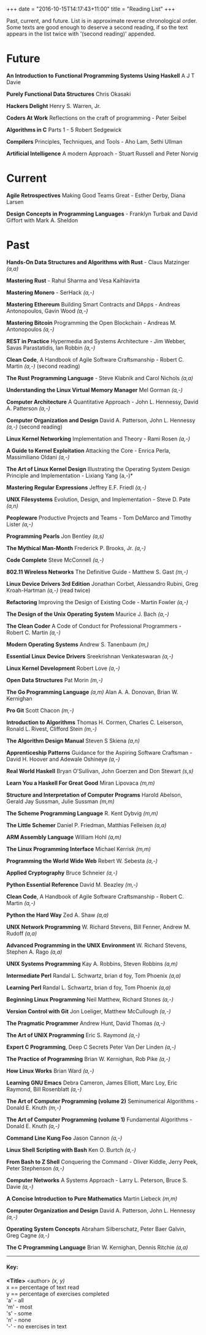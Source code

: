 +++
date = "2016-10-15T14:17:43+11:00"
title = "Reading List"
+++

Past, current, and future. List is in approximate reverse chronological order.
Some texts are good enough to deserve a second reading, if so the text appears
in the list twice with '(second reading)' appended.

# Future

**An Introduction to Functional Programming Systems Using Haskell**
A J T Davie

**Purely Functional Data Structures**
Chris Okasaki
 
**Hackers Delight**
Henry S. Warren, Jr.

**Coders At Work** Reflections on the craft of programming -
Peter Seibel

**Algorithms in C** Parts 1 - 5
Robert Sedgewick

**Compilers** Principles, Techniques, and Tools -
Aho Lam, Sethi Ullman

**Artificial Intelligence** A modern Approach -
Stuart Russell and Peter Norvig

# Current

**Agile Retrospectives** Making Good Teams Great -
Esther Derby, Diana Larsen

**Design Concepts in Programming Languages** -
Franklyn Turbak and David Giffort with Mark A. Sheldon

# Past

**Hands-On Data Structures and Algorithms with Rust** -
Claus Matzinger *(a,a)*

**Mastering Rust** - Rahul Sharma and Vesa Kaihlavirta

**Mastering Monero** -
SerHack *(a,-)*

**Mastering Ethereum** Building Smart Contracts and DApps -
Andreas Antonopoulos, Gavin Wood *(a,-)*

**Mastering Bitcoin** Programming the Open Blockchain -
Andreas M. Antonopoulos *(a,-)*

**REST in Practice** Hypermedia and Systems Architecture -
Jim Webber, Savas Parastatidis, Ian Robbin *(a,-)*

**Clean Code**, A Handbook of Agile Software Craftsmanship -
Robert C. Martin *(a,-)* (second reading) 

**The Rust Programming Language** -
Steve Klabnik and Carol Nichols *(a,a)*

**Understanding the Linux Virtual Memory Manager**
Mel Gorman *(a,-)*

**Computer Architecture** A Quantitative Approach -
John L. Hennessy, David A. Patterson *(a,-)*

**Computer Organization and Design**
David A. Patterson, John L. Hennessy *(a,-)* (second reading) 

**Linux Kernel Networking** Implementation and Theory -
Rami Rosen  *(a,-)*

**A Guide to Kernel Exploitation** Attacking the Core -
Enrica Perla, Massimiliano Oldani *(a,-)*

**The Art of Linux Kernel Design** Illustrating the Operating System
  Design Principle and Implementation - Lixiang Yang  (a,-)*

**Mastering Regular Expressions**
Jeffrey E.F. Friedl *(a,-)*

**UNIX Filesystems** Evolution, Design, and Implementation -
Steve D. Pate *(a,n)*

**Peopleware** Productive Projects and Teams -
Tom DeMarco and Timothy Lister *(a,-)*

**Programming Pearls** Jon Bentley *(a,s)*

**The Mythical Man-Month**
Frederick P. Brooks, Jr. *(a,-)*

**Code Complete** Steve McConnell *(a,-)*

**802.11 Wireless Networks** The Definitive Guide -
Matthew S. Gast *(m,-)*

**Linux Device Drivers 3rd Edition**
Jonathan Corbet, Alessandro Rubini, Greg Kroah-Hartman *(a,-)* (read twice)

**Refactoring** Improving the Design of Existing Code -
Martin Fowler *(a,-)*

**The Design of the Unix Operating System**
Maurice J. Bach *(a,-)*

**The Clean Coder** A Code of Conduct for Professional Programmers -
Robert C. Martin *(a,-)*

**Modern Operating Systems**
Andrew S. Tanenbaum *(m,)*

**Essential Linux Device Drivers**
Sreekrishnan Venkateswaran *(a,-)*

**Linux Kernel Development**
Robert Love *(a,-)*

**Open Data Structures**
Pat Morin *(m,-)*

**The Go Programming Language** *(a,m)*
Alan A. A. Donovan, Brian W. Kernighan

**Pro Git** Scott Chacon *(m,-)*

**Introduction to Algorithms**
Thomas H. Cormen, Charles C. Leiserson, Ronald L. Rivest, Clifford Stein *(m,-)*

**The Algorithm Design Manual**
Steven S Skiena *(a,n)*

**Apprenticeship Patterns** Guidance for the Aspiring Software Craftsman -
David H. Hoover and Adewale Oshineye *(a,-)*

**Real World Haskell**
Bryan O'Sullivan, John Goerzen and Don Stewart *(s,s)*

**Learn You a Haskell For Great Good**
Miran Lipovaca *(m,m)*

**Structure and Interpretation of Computer Programs**
Harold Abelson, Gerald Jay Sussman, Julie Sussman *(m,m)*

**The Scheme Programming Language**
R. Kent Dybvig *(m,m)*

**The Little Schemer**
Daniel P. Friedman, Matthias Felleisen *(a,a)*

**ARM Assembly Language**
William Hohl *(a,m)*

**The Linux Programming Interface**
Michael Kerrisk *(m,m)*

**Programming the World Wide Web**
Rebert W. Sebesta *(a,-)*

**Applied Cryptography**
Bruce Schneier *(a,-)*

**Python Essential Reference**
David M. Beazley *(m,-)*

**Clean Code**, A Handbook of Agile Software Craftsmanship -
Robert C. Martin *(a,-)*

**Python the Hard Way**
Zed A. Shaw *(a,a)*

**UNIX Network Programming**
W. Richard Stevens, Bill Fenner, Andrew M. Rudoff *(a,a)*

**Advanced Programming in the UNIX Environment**
W. Richard Stevens, Stephen A. Rago *(a,a)*

**UNIX Systems Programming**
Kay A. Robbins, Steven Robbins *(a,m)*

**Intermediate Perl**
Randal L. Schwartz, brian d foy, Tom Phoenix *(a,a)*

**Learning Perl**
Randal L. Schwartz, brian d foy, Tom Phoenix *(a,a)*

**Beginning Linux Programming**
Neil Matthew, Richard Stones *(a,-)*

**Version Control with Git**
Jon Loeliger, Matthew McCullough *(a,-)*

**The Pragmatic Programmer**
Andrew Hunt, David Thomas *(a,-)*

**The Art of UNIX Programming**
Eric S. Raymond *(a,-)*

**Expert C Programming**, Deep C Secrets
Peter Van Der Linden *(a,-)*

**The Practice of Programming**
Brian W. Kernighan, Rob Pike *(a,-)*

**How Linux Works**
Brian Ward *(a,-)*

**Learning GNU Emacs**
Debra Cameron, James Elliott, Marc Loy, Eric Raymond, Bill Rosenblatt *(a,-)*

**The Art of Computer Programming (volume 2)** Seminumerical Algorithms -
Donald E. Knuth *(m,-)*

**The Art of Computer Programming (volume 1)** Fundamental Algorithms -
Donald E. Knuth *(a,-)*

**Command Line Kung Foo**
Jason Cannon *(a,-)*

**Linux Shell Scripting with Bash**
Ken O. Burtch *(a,-)*

**From Bash to Z Shell** Conquering the Command -
Oliver Kiddle, Jerry Peek, Peter Stephenson *(a,-)*

**Computer Networks** A Systems Approach -
Larry L. Peterson, Bruce S. Davie *(a,-)*

**A Concise Introduction to Pure Mathematics**
Martin Liebeck *(m,m)*

**Computer Organization and Design**
David A. Patterson, John L. Hennessy *(a,-)*

**Operating System Concepts**
Abraham Silberschatz, Peter Baer Galvin, Greg Cagne *(a,-)*

**The C Programming Language**
Brian W. Kernighan, Dennis Ritchie *(a,a)*

----------------------


#### Key:  

**\<Title\>** \<author\> *(x, y)*  
x == percentage of text read  
y == percentage of exercises completed  
'a' - all  
'm' - most  
's' - some  
'n' - none  
'-' - no exercises in text  




